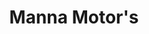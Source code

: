 ---
title: "Manna Motor's"
url: /ciudad-autonoma-de-buenos-aires/manna-motors/
shop: Autowerkstatt
---